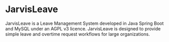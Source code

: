 # JarvisLeave
JarvisLeave is a Leave Management System developed in Java Spring Boot and MySQL under an AGPL v3 licence.
JarvisLeave is designed to provide simple leave and overtime request workflows for large organizations.
